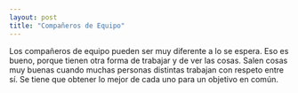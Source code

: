 ```yaml
---
layout: post
title: "Compañeros de Equipo"
---
```


Los compañeros de equipo pueden ser muy<!--more--> diferente a lo se espera. Eso es bueno, porque tienen otra forma de trabajar y de ver las cosas.
Salen cosas muy buenas cuando muchas personas distintas trabajan con respeto entre sí. Se tiene que obtener lo mejor de cada uno para un objetivo en común.